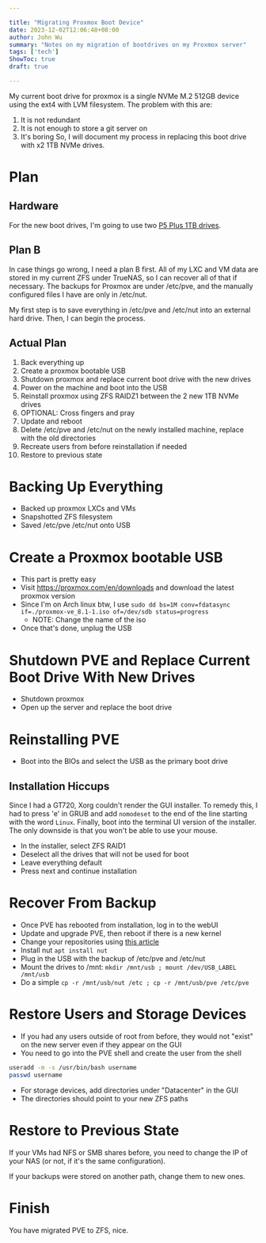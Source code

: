 ```yaml
---

title: "Migrating Proxmox Boot Device"
date: 2023-12-02T12:06:48+08:00
author: John Wu
summary: "Notes on my migration of bootdrives on my Proxmox server"
tags: ['tech']
ShowToc: true
draft: true

---
```


My current boot drive for proxmox is a single NVMe M.2 512GB device using the ext4 with LVM filesystem.
The problem with this are:
1. It is not redundant
2. It is not enough to store a git server on
3. It's boring
So, I will document my process in replacing this boot drive with x2 1TB NVMe drives.

# Plan

## Hardware
For the new boot drives, I'm going to use two [P5 Plus 1TB drives](https://www.crucial.com/ssd/p5-plus/CT1000P5PSSD8).

## Plan B
In case things go wrong, I need a plan B first.
All of my LXC and VM data are stored in my current ZFS under TrueNAS, so I can recover all of that if necessary.
The backups for Proxmox are under /etc/pve, and the manually configured files I have are only in /etc/nut.

My first step is to save everything in /etc/pve and /etc/nut into an external hard drive.
Then, I can begin the process.

## Actual Plan
1. Back everything up
2. Create a proxmox bootable USB
3. Shutdown proxmox and replace current boot drive with the new drives
4. Power on the machine and boot into the USB
5. Reinstall proxmox using ZFS RAIDZ1 between the 2 new 1TB NVMe drives
6. OPTIONAL: Cross fingers and pray
7. Update and reboot
8. Delete /etc/pve and /etc/nut on the newly installed machine, replace with the old directories
9. Recreate users from before reinstallation if needed
10. Restore to previous state

# Backing Up Everything
- Backed up proxmox LXCs and VMs
- Snapshotted ZFS filesystem
- Saved /etc/pve /etc/nut onto USB

# Create a Proxmox bootable USB
- This part is pretty easy
- Visit https://proxmox.com/en/downloads and download the latest proxmox version
- Since I'm on Arch linux btw, I use `sudo dd bs=1M conv=fdatasync if=./proxmox-ve_8.1-1.iso of=/dev/sdb status=progress`
    - NOTE: Change the name of the iso
- Once that's done, unplug the USB

# Shutdown PVE and Replace Current Boot Drive With New Drives
- Shutdown proxmox
- Open up the server and replace the boot drive

# Reinstalling PVE
- Boot into the BIOs and select the USB as the primary boot drive

## Installation Hiccups
Since I had a GT720, Xorg couldn't render the GUI installer.
To remedy this, I had to press 'e' in GRUB and add `nomodeset` to the end of the line starting with the word `Linux`.
Finally, boot into the terminal UI version of the installer.
The only downside is that you won't be able to use your mouse.

- In the installer, select ZFS RAID1
- Deselect all the drives that will not be used for boot
- Leave everything default
- Press next and continue installation

# Recover From Backup
- Once PVE has rebooted from installation, log in to the webUI
- Update and upgrade PVE, then reboot if there is a new kernel
- Change your repositories using [this article](https://pve.proxmox.com/wiki/Package_Repositories)
- Install nut `apt install nut`
- Plug in the USB with the backup of /etc/pve and /etc/nut
- Mount the drives to /mnt: `mkdir /mnt/usb ; mount /dev/USB_LABEL /mnt/usb`
- Do a simple `cp -r /mnt/usb/nut /etc ; cp -r /mnt/usb/pve /etc/pve`

# Restore Users and Storage Devices
- If you had any users outside of root from before, they would not "exist" on the new server even if they appear on the GUI
- You need to go into the PVE shell and create the user from the shell
```sh
useradd -m -s /usr/bin/bash username
passwd username
```

- For storage devices, add directories under "Datacenter" in the GUI
- The directories should point to your new ZFS paths

# Restore to Previous State
If your VMs had NFS or SMB shares before, you need to change the IP of your NAS (or not, if it's the same configuration).

If your backups were stored on another path, change them to new ones.

# Finish
You have migrated PVE to ZFS, nice.
